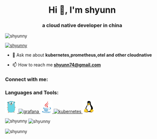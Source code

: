 <h1 align="center">Hi 👋, I'm shyunn</h1>
<h3 align="center">a cloud native developer in china</h3>

<p align="left"> <img src="https://komarev.com/ghpvc/?username=shyunny&label=Profile%20views&color=0e75b6&style=flat" alt="shyunny" /> </p>

<p align="left"> <a href="https://github.com/ryo-ma/github-profile-trophy"><img src="https://github-profile-trophy.vercel.app/?username=shyunny" alt="shyunny" /></a> </p>

- 💬 Ask me about **kubernetes,prometheus,otel and other cloudnative**

- 📫 How to reach me **shyunn74@gmail.com**

<h3 align="left">Connect with me:</h3>
<p align="left">
</p>

<h3 align="left">Languages and Tools:</h3>
<p align="left"> <a href="https://golang.org" target="_blank" rel="noreferrer"> <img src="https://raw.githubusercontent.com/devicons/devicon/master/icons/go/go-original.svg" alt="go" width="40" height="40"/> </a> <a href="https://grafana.com" target="_blank" rel="noreferrer"> <img src="https://www.vectorlogo.zone/logos/grafana/grafana-icon.svg" alt="grafana" width="40" height="40"/> </a> <a href="https://www.java.com" target="_blank" rel="noreferrer"> <img src="https://raw.githubusercontent.com/devicons/devicon/master/icons/java/java-original.svg" alt="java" width="40" height="40"/> </a> <a href="https://kubernetes.io" target="_blank" rel="noreferrer"> <img src="https://www.vectorlogo.zone/logos/kubernetes/kubernetes-icon.svg" alt="kubernetes" width="40" height="40"/> </a> <a href="https://www.linux.org/" target="_blank" rel="noreferrer"> <img src="https://raw.githubusercontent.com/devicons/devicon/master/icons/linux/linux-original.svg" alt="linux" width="40" height="40"/> </a> </p>

<p><img align="left" src="https://github-readme-stats.vercel.app/api/top-langs?username=shyunny&show_icons=true&locale=en&layout=compact" alt="shyunny" /></p>

<p>&nbsp;<img align="center" src="https://github-readme-stats.vercel.app/api?username=shyunny&show_icons=true&locale=en" alt="shyunny" /></p>

<p><img align="center" src="https://github-readme-streak-stats.herokuapp.com/?user=shyunny&" alt="shyunny" /></p>

